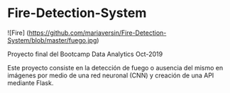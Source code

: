 # Fire-Detection-System
 ![Fire] (https://github.com/mariaversin/Fire-Detection-System/blob/master/fuego.jpg)

Proyecto final del Bootcamp Data Analytics Oct-2019

Este proyecto consiste en la detección de fuego o ausencia del mismo en imágenes por medio de una red neuronal (CNN) y creación de una API mediante Flask.
